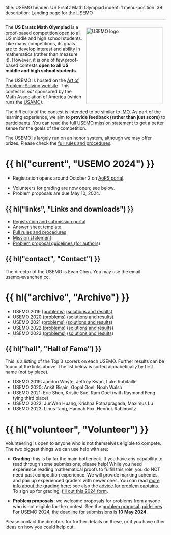 title: USEMO
header: US Ersatz Math Olympiad
indent: 1
menu-position: 39
description: Landing page for the USEMO

---

<span style="float:right;padding:10px;">
<a href="static/usemo/usemo-logo.png">
<img width="240" src="static/usemo/usemo-logo.png" alt="USEMO logo" />
</a>
</span>

The **US Ersatz Math Olympiad** is a proof-based
competition open to all US middle and high school students.
Like many competitions, its goals are to
develop interest and ability in mathematics (rather than measure it).
However, it is one of few
proof-based contests **open to all US middle and high school students**.

The USEMO is hosted on the [Art of Problem-Solving website][aops-usemo].
This contest is _not_ sponsored by the Math Association of America
(which runs the [USAMO][usamo]).

The difficulty of the contest is intended to be similar to [IMO][imo].
As part of the learning experience,
we aim to **provide feedback (rather than just score)** to participants.
You can read the [full USEMO mission statement][mission]
to get a better sense for the goals of the competition.

The USEMO is largely run on an honor system, although we may offer prizes.
Please check the [full rules and procedures][rules].

# {{ hl("current", "USEMO 2024") }}

- Registration opens around October 2
on [AoPS portal](https://aops.com/contests/usemo/).
<!--
  It remains open until end-of-day October 20 or when capacity is reached.
- Day I is Sat. **N October 2024**, from 12:30pm ET to 5:00pm ET.
- Day II is Sun. **N October 2024**, from 12:30pm ET to 5:00pm ET.
- On each day, the AoPS portal will be functional
  between 12:00 noon ET and 6:00pm ET, to allow some time for setup
  and for scanning and submitting solutions.
  The problems are available for download starting 12:30pm ET.
  - You can check your registration status at
    [this link](https://aops.com/contests/usemo/register).
- Discussion of problems opens at 7:00pm ET each evening after the exam.
  -->
- Volunteers for grading are now open; see below.
- Problem proposals are due May 10, 2024.

## {{ hl("links", "Links and downloads") }}

- [Registration and submission portal][aops-usemo]
- [Answer sheet template][answersheet]
- [Full rules and procedures][rules]
- [Mission statement][mission]
- [Problem proposal guidelines (for authors)][propose]

## {{ hl("contact", "Contact") }}

The director of the USEMO is Evan Chen.
You may use the email $\text{usemo}\texttt{@}\text{evanchen}{.}\text{cc}$.

# {{ hl("archive", "Archive") }}

- USEMO 2019 [(problems)](exams/USEMO-2019.pdf) [(solutions and results)](exams/report-usemo-2019.pdf)
- USEMO 2020 [(problems)](exams/USEMO-2020.pdf) [(solutions and results)](exams/report-usemo-2020.pdf)
- USEMO 2021 [(problems)](exams/USEMO-2021.pdf) [(solutions and results)](exams/report-usemo-2021.pdf)
- USEMO 2022 [(problems)](exams/USEMO-2022.pdf) [(solutions and results)](exams/report-usemo-2022.pdf)
- USEMO 2023 [(problems)](exams/USEMO-2023.pdf) [(solutions and results)](exams/report-usemo-2023.pdf)

## {{ hl("hall", "Hall of Fame") }}

This is a listing of the Top 3 scorers on each USEMO.
Further results can be found at the links above.
The list below is sorted alphabetically by first name (not by place).

- USEMO 2019: Jaedon Whyte, Jeffrey Kwan, Luke Robitaille
- USEMO 2020: Ankit Bisain, Gopal Goel, Noah Walsh
- USEMO 2021: Eric Shen, Kristie Sue, Ram Goel (with Raymond Feng tying third place)
- USEMO 2022: JunWen Huang, Krishna Pothapragada, Maximus Lu
- USEMO 2023: Linus Tang, Hannah Fox, Henrick Rabinovitz

# {{ hl("volunteer", "Volunteer") }}

Volunteering is open to anyone who is not themselves eligible to compete.
The two biggest things we can use help with are:

- **Grading**: this is by far the main bottleneck.
  If you have any capability to read through some submissions, please help!
  While you need experience reading mathematical proofs
  to fulfill this role, you do NOT need past competition experience.
  We will provide marking schemes, and pair up experienced graders with newer ones.
  You can read [more info about the grading here][grading-info];
  see also the [advice for problem captains][captain].
  <br>
  To sign up for grading,
  [fill out this 2024 form](https://forms.gle/d3JM3x8obCwQVdTn6).

- **Problem proposals**: we welcome proposals for problems
  from anyone who is not eligible for the contest.
  See the [problem proposal guidelines][propose].
  For USEMO 2024, the deadline for submissions is **10 May 2024**.

Please contact the directors for further details on these,
or if you have other ideas on how you could help out.

[usamts]: https://usamts.org/
[imo]: https://www.imo-official.org
[usamo]: https://en.wikipedia.org/wiki/United_States_of_America_Mathematical_Olympiad
[answersheet]: static/usemo/answer-template-usemo.pdf
[mission]: static/usemo/mission-usemo.pdf
[rules]: static/usemo/rules-usemo.pdf
[captain]: static/usemo/captain-guidance-usemo.pdf
[grading-info]: static/usemo/grading-brief-usemo.pdf
[propose]: static/usemo/proposal-guidelines-usemo.pdf
[aops-usemo]: https://www.aops.com/contests/usemo
[review]: https://blog.evanchen.cc/2020/12/16/usemo-problem-development-behind-the-scenes/
